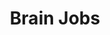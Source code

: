---
pid: LLP49
title: Brain Jobs
location_transcription: 
zipcode: '19145'
outside_phl: 
neighborhood: Passyunk
age: '11'
age_range: 6-13
instagram: 
image_file_name: LLP_49.jpg
proposal_transcription: A brain that holds all the possible jobs.
topic: Education,Technology
topic_summary: 0, 0
type: Other No Form
keywords_other: Jobs, Employment
credit: Rachel Widjaja
image_labels: 
twitter: 
facebook: 
permalink: "/monuments/llp49/"
layout: item-page
---